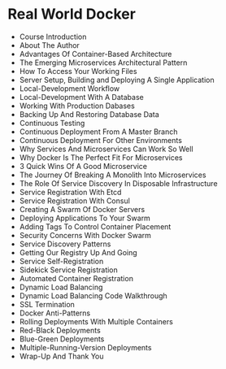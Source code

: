 # Real World Docker


- Course Introduction
- About The Author
- Advantages Of Container-Based Architecture
- The Emerging Microservices Architectural Pattern
- How To Access Your Working Files
- Server Setup, Building and Deploying A Single Application
- Local-Development Workflow
- Local-Development With A Database
- Working With Production Dabases
- Backing Up And Restoring Database Data
- Continuous Testing
- Continuous Deployment From A Master Branch
- Continuous Deployment For Other Environments
- Why Services And Microservices Can Work So Well
- Why Docker Is The Perfect Fit For Microservices
- 3 Quick Wins Of A Good Microservice
- The Journey Of Breaking A Monolith Into Microservices
- The Role Of Service Discovery In Disposable Infrastructure
- Service Registration With Etcd
- Service Registration With Consul
- Creating A Swarm Of Docker Servers
- Deploying Applications To Your Swarm
- Adding Tags To Control Container Placement
- Security Concerns With Docker Swarm
- Service Discovery Patterns
- Getting Our Registry Up And Going
- Service Self-Registration
- Sidekick Service Registration
- Automated Container Registration
- Dynamic Load Balancing
- Dynamic Load Balancing Code Walkthrough
- SSL Termination
- Docker Anti-Patterns
- Rolling Deployments With Multiple Containers
- Red-Black Deployments
- Blue-Green Deployments
- Multiple-Running-Version Deployments
- Wrap-Up And Thank You
